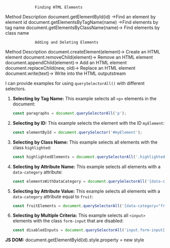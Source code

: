 
                 Finding HTML Elements
 Method	                      Description
document.getElementById(id)	->Find an element by element id
document.getElementsByTagName(name)	->Find elements by tag name
document.getElementsByClassName(name)->	Find elements by class name


                 Adding and Deleting Elements
   Method	                                Description
document.createElement(element)->	Create an HTML element
document.removeChild(element)->	    Remove an HTML element
document.appendChild(element)->	    Add an HTML element
document.replaceChild(new, old)->	Replace an HTML element
document.write(text)->	            Write into the HTML outputstream



I can provide examples for using `querySelectorAll()` with different selectors.

1. **Selecting by Tag Name:**
   This example selects all `<p>` elements in the document:
   ```javascript
   const paragraphs = document.querySelectorAll('p');
   ```

2. **Selecting by ID:**
   This example selects the element with the ID `myElement`:
   ```javascript
   const elementById = document.querySelector('#myElement');
   ```

3. **Selecting by Class Name:**
   This example selects all elements with the class `highlighted`:
   ```javascript
   const highlightedElements = document.querySelectorAll('.highlighted');
   ```

4. **Selecting by Attribute Name:**
   This example selects all elements with a `data-category` attribute:
   ```javascript
   const elementsWithDataCategory = document.querySelectorAll('[data-category]');
   ```

5. **Selecting by Attribute Value:**
   This example selects all elements with a `data-category` attribute equal to `fruit`:
   ```javascript
   const fruitElements = document.querySelectorAll('[data-category="fruit"]');
   ```

6. **Selecting by Multiple Criteria:**
   This example selects all `<input>` elements with the class `form-input` that are disabled:
   ```javascript
   const disabledInputs = document.querySelectorAll('input.form-input[disabled]');
   ```

 **JS DOM:**
 document.getElementById(id).style.property = new style
 